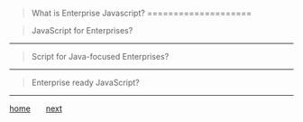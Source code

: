 > What is Enterprise Javascript?
====================

> JavaScript for Enterprises?
---
> Script for Java-focused Enterprises?
---
> Enterprise ready JavaScript?
---


[home](1_welcome.md) &nbsp;&nbsp;&nbsp;&nbsp;&nbsp; [next](3_mission.md)



